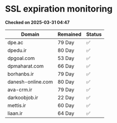 # SSL expiration monitoring

**Checked on 2025-03-31 04:47**

| Domain | Remained | Status       |
|--------|----------|--------------|
| dpe.ac     | 79 Day   | ✅ |
| dpedu.ir     | 80 Day   | ✅ |
| dpgoal.com     | 53 Day   | ✅ |
| dpmaharat.com     | 66 Day   | ✅ |
| borhanbs.ir     | 79 Day   | ✅ |
| danesh-online.com     | 80 Day   | ✅ |
| ava-crm.ir     | 79 Day   | ✅ |
| darkoobjob.ir     | 22 Day   | ✅ |
| mettis.ir     | 60 Day   | ✅ |
| liaan.ir     | 64 Day   | ✅ |
